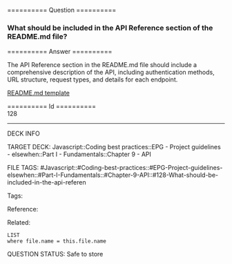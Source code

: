 ========== Question ==========  

### What should be included in the API Reference section of the README.md file?  

========== Answer ==========  

The API Reference section in the README.md file should include a comprehensive description of the API, including authentication methods, URL structure, request types, and details for each endpoint.

[README.md template](https://github.com/elsewhencode/project-guidelines/blob/master/README.sample.md)

========== Id ==========  
128

---

DECK INFO

TARGET DECK: Javascript::Coding best practices::EPG - Project guidelines - elsewhen::Part I - Fundamentals::Chapter 9 - API

FILE TAGS: #Javascript::#Coding-best-practices::#EPG-Project-guidelines-elsewhen::#Part-I-Fundamentals::#Chapter-9-API::#128-What-should-be-included-in-the-api-referen

Tags:

Reference:

Related:

```dataview
LIST
where file.name = this.file.name
````
QUESTION STATUS: Safe to store
